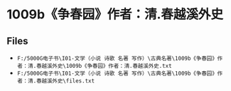 # 1009b《争春园》作者：清.春越溪外史

## Files

- `F:/5000G电子书\I01-文学（小说 诗歌 名著 写作）\古典名著\1009b《争春园》作者：清.春越溪外史\1009b《争春园》作者：清.春越溪外史.txt`
- `F:/5000G电子书\I01-文学（小说 诗歌 名著 写作）\古典名著\1009b《争春园》作者：清.春越溪外史\files.txt`
